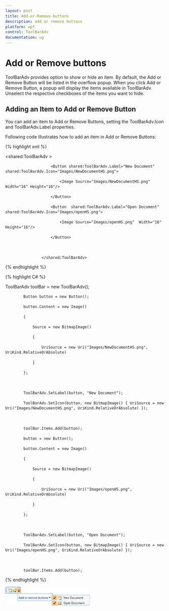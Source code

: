 ```yaml
---
layout: post
title: Add-or-Remove-buttons
description: add or remove buttons
platform: wpf
control: ToolBarAdv
documentation: ug
---
```


# Add or Remove buttons

ToolBarAdv provides option to show or hide an item. By default, the Add or Remove Button will be listed in the overflow popup. When you click Add or Remove Button, a popup will display the items available in ToolBarAdv. Unselect the respective checkboxes of the items you want to hide.

## Adding an Item to Add or Remove Button

You can add an item to Add or Remove Buttons, setting the ToolBarAdv.Icon and ToolBarAdv.Label properties. 

Following code illustrates how to add an item in Add or Remove Buttons:



{% highlight xml %}



<shared:ToolBarAdv >

                        <Button shared:ToolBarAdv.Label="New Document" shared:ToolBarAdv.Icon="Images/NewDocumentHS.png">

                            <Image Source="Images/NewDocumentHS.png" Width="16" Height="16"/>

                        </Button>

                        <Button  shared:ToolBarAdv.Label="Open Document" shared:ToolBarAdv.Icon="Images/openHS.png">

                            <Image Source="Images/openHS.png"  Width="16" Height="16"/>

                        </Button>



                    </shared:ToolBarAdv>

{% endhighlight %}


{% highlight C# %}



ToolBarAdv toolBar = new ToolBarAdv();

            Button button = new Button();

            button.Content = new Image()

            {

                Source = new BitmapImage()

                {

                    UriSource = new Uri("Images/NewDocumentHS.png", UriKind.RelativeOrAbsolute)

                }

            };



            ToolBarAdv.SetLabel(button, "New Document");

            ToolBarAdv.SetIcon(button, new BitmapImage() { UriSource = new Uri("Images/NewDocumentHS.png", UriKind.RelativeOrAbsolute) });



            toolBar.Items.Add(button);

            button = new Button();

            button.Content = new Image()

            {

                Source = new BitmapImage()

                {

                    UriSource = new Uri("Images/openHS.png", UriKind.RelativeOrAbsolute)

                }

            };



            ToolBarAdv.SetLabel(button, "Open Document");

            ToolBarAdv.SetIcon(button, new BitmapImage() { UriSource = new Uri("Images/openHS.png", UriKind.RelativeOrAbsolute) });



            toolBar.Items.Add(button);

{% endhighlight %}



![](Add-or-Remove-buttons_images/Add-or-Remove-buttons_img1.png)




